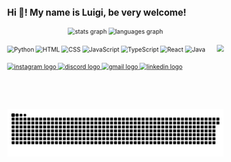 <h2 align="left">Hi 👋! My name is Luigi, be very welcome!</h2>

###

<div align="center">
  <img src="https://github-readme-stats.vercel.app/api?username=LuigiBerzaghi&hide_title=false&hide_rank=false&show_icons=true&include_all_commits=true&count_private=true&disable_animations=false&theme=dracula&locale=en&hide_border=false" height="150" alt="stats graph"  />
  <img src="https://github-readme-stats.vercel.app/api/top-langs?username=LuigiBerzaghi&locale=en&hide_title=false&layout=compact&card_width=320&langs_count=5&theme=dracula&hide_border=false" height="150" alt="languages graph"  />
</div>

###

<img align="right" height="150" src="https://user-images.githubusercontent.com/74038190/225813708-98b745f2-7d22-48cf-9150-083f1b00d6c9.gif"  />

###

<div align="left">
    <img  align='center' alt='Python' src='https://img.shields.io/badge/Python-14354C?style=for-the-badge&logo=python&logoColor=white'>
    <img  align='center' alt='HTML' src='https://img.shields.io/badge/HTML-239120?style=for-the-badge&logo=html5&logoColor=white'>
    <img  align='center' alt='CSS' src='https://img.shields.io/badge/CSS-239120?&style=for-the-badge&logo=css3&logoColor=white'>
    <img  align='center' alt='JavaScript' src='https://img.shields.io/badge/JavaScript-F7DF1E?style=for-the-badge&logo=javascript&logoColor=black'>
    <img  align='center' alt='TypeScript' src='https://img.shields.io/badge/TypeScript-007ACC?style=for-the-badge&logo=typescript&logoColor=white'>
    <img  align='center' alt='React' src='https://img.shields.io/badge/React-20232A?style=for-the-badge&logo=react&logoColor=61DAFB'>
    <img  align='center' alt='Java' src='https://img.shields.io/badge/Java-ED8B00?style=for-the-badge&logo=openjdk&logoColor=white'>
</div>

###

<div align="left">
  <a href="https://www.instagram.com/luigi.berzaghi" target="_blank">
    <img src="https://img.shields.io/static/v1?message=Instagram&logo=instagram&label=&color=E4405F&logoColor=white&labelColor=&style=for-the-badge" height="35" alt="instagram logo" />
  </a>
  <a href="https://discord.com/users/lui_08" target="_blank">
    <img src="https://img.shields.io/static/v1?message=Discord&logo=discord&label=&color=7289DA&logoColor=white&labelColor=&style=for-the-badge" height="35" alt="discord logo" />
  </a>
  <a href="mailto:lbhsg520741778@gmail.com" target="_blank">
    <img src="https://img.shields.io/static/v1?message=Gmail&logo=gmail&label=&color=D14836&logoColor=white&labelColor=&style=for-the-badge" height="35" alt="gmail logo" />
  </a>
  <a href="https://www.linkedin.com/in/luigi-berzaghi" target="_blank">
    <img src="https://img.shields.io/static/v1?message=LinkedIn&logo=linkedin&label=&color=0077B5&logoColor=white&labelColor=&style=for-the-badge" height="35" alt="linkedin logo" />
  </a>
</div>


###

<br clear="both">

<img src="https://raw.githubusercontent.com/LuigiBerzaghi/LuigiBerzaghi/output/snake.svg" alt="Snake animation" />

###
